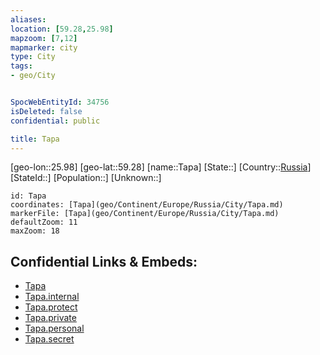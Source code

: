 ```yaml
---
aliases: 
location: [59.28,25.98]
mapzoom: [7,12] 
mapmarker: city 
type: City
tags:
- geo/City


SpocWebEntityId: 34756
isDeleted: false
confidential: public

title: Tapa
---
```

[geo-lon::25.98]
[geo-lat::59.28]
[name::Tapa]
[State::]
[Country::[Russia](geo/Continent/Europe/Russia.md)]
[StateId::]
[Population::]
[Unknown::]


```leaflet
id: Tapa
coordinates: [Tapa](geo/Continent/Europe/Russia/City/Tapa.md)
markerFile: [Tapa](geo/Continent/Europe/Russia/City/Tapa.md)
defaultZoom: 11 
maxZoom: 18
```


## Confidential Links & Embeds: 
- [Tapa](../../../../../../_public/geo/Continent/Europe/Russia/City/Tapa.md) 
- [Tapa.internal](../../../../../../_internal/geo/Continent/Europe/Russia/City/Tapa.internal.md) 
- [Tapa.protect](../../../../../../_protect/geo/Continent/Europe/Russia/City/Tapa.protect.md) 
- [Tapa.private](../../../../../../_private/geo/Continent/Europe/Russia/City/Tapa.private.md) 
- [Tapa.personal](../../../../../../_personal/geo/Continent/Europe/Russia/City/Tapa.personal.md) 
- [Tapa.secret](../../../../../../_secret/geo/Continent/Europe/Russia/City/Tapa.secret.md) 

